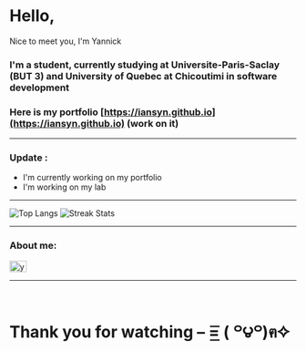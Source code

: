 # Hello,  
Nice to meet you, I'm Yannick

### I'm a student, currently studying at Universite-Paris-Saclay (BUT 3) and University of Quebec at Chicoutimi in software development

### Here is my portfolio [https://iansyn.github.io](https://iansyn.github.io) (work on it)

---

### Update :
- I'm currently working on my portfolio  
- I'm working on my lab

---

<!-- Statistique -->
<!-- ![Gif](https://wallpaperaccess.com/full/775140.gif) -->
![Top Langs](https://github-readme-stats.vercel.app/api/top-langs/?username=IanSYN&theme=react&layout=compact)
![Streak Stats](http://github-readme-streak-stats.herokuapp.com?user=IanSYN&theme=react&date_format=M%20j%5B%2C%20Y%5D)

---

### About me:
<a href="https://www.linkedin.com/in/yannick-han-1a38b6270/" target="blank">
  <img align="center" src="https://raw.githubusercontent.com/rahuldkjain/github-profile-readme-generator/master/src/images/icons/Social/linked-in-alt.svg" alt="yannick han" height="20" width="30">
</a>

---

<br>

# Thank you for watching – =͟͟͞͞ ( ꒪౪꒪)ฅ✧
